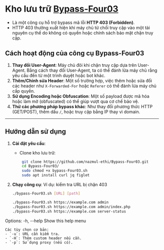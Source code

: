 # Kho lưu trữ [Bypass-Four03](https://github.com/nazmul-ethi/Bypass-Four03) 
- Là một công cụ hỗ trợ bypass mã lỗi **HTTP 403 (Forbidden)**.
- HTTP 403 thường xuất hiện khi máy chủ từ chối truy cập vào một tài nguyên cụ thể do không có quyền hoặc chính sách bảo mật chặn truy cập.

## **Cách hoạt động của công cụ Bypass-Four03**
1. **Thay đổi User-Agent**: Máy chủ đôi khi chặn truy cập dựa trên User-Agent. Bằng cách thay đổi User-Agent, ta có thể đánh lừa máy chủ rằng yêu cầu đến từ một trình duyệt hoặc bot khác.
2. **Thêm/Chỉnh sửa Header**: Một số trường hợp, việc thêm hoặc sửa đổi các header như `X-Forwarded-For` hoặc `Referer` có thể đánh lừa máy chủ cấp quyền.
3. **Sử dụng Encoding hoặc Obfuscation**: Một số payload được mã hóa hoặc làm mờ (obfuscated) có thể giúp vượt qua cơ chế bảo vệ.
4. **Thử các phương pháp bypass khác**: Như thay đổi phương thức HTTP (GET/POST), thêm dấu `/`, hoặc truy cập bằng IP thay vì domain.

---

## **Hướng dẫn sử dụng**
1. **Cài đặt yêu cầu**:
   - Clone kho lưu trữ:
     ```bash
      git clone https://github.com/nazmul-ethi/Bypass-Four03.git
      cd Bypass-Four03/
      sudo chmod +x bypass-Four03.sh
      sudo apt install curl jq figlet
     ```

2. **Chạy công cụ**:
   Ví dụ: kiểm tra URL bị chặn 403
   ```bash
   ./bypass-Four03.sh [URL] [path]

   ./bypass-Four03.sh https://example.com admin
   ./bypass-Four03.sh https://example.com admin/index.php
   ./bypass-Four03.sh https://example.com server-status

Options:
  -h, --help    Show this help menu
   ```
   Các tùy chọn cơ bản:
   - `-u`: URL cần kiểm tra.
   - `-H`: Thêm custom header nếu cần.
   - `-p`: Sử dụng proxy (nếu có).


